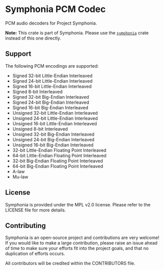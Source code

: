 # Symphonia PCM Codec

PCM audio decoders for Project Symphonia.

**Note:** This crate is part of Symphonia. Please use the [`symphonia`](https://crates.io/crates/symphonia) crate instead of this one directly.

## Support

The following PCM encodings are supported:

* Signed 32-bit Little-Endian Interleaved
* Signed 24-bit Little-Endian Interleaved
* Signed 16-bit Little-Endian Interleaved
* Signed 8-bit Interleaved
* Signed 32-bit Big-Endian Interleaved
* Signed 24-bit Big-Endian Interleaved
* Signed 16-bit Big-Endian Interleaved
* Unsigned 32-bit Little-Endian Interleaved
* Unsigned 24-bit Little-Endian Interleaved
* Unsigned 16-bit Little-Endian Interleaved
* Unsigned 8-bit Interleaved
* Unsigned 32-bit Big-Endian Interleaved
* Unsigned 24-bit Big-Endian Interleaved
* Unsigned 16-bit Big-Endian Interleaved
* 32-bit Little-Endian Floating Point Interleaved
* 64-bit Little-Endian Floating Point Interleaved
* 32-bit Big-Endian Floating Point Interleaved
* 64-bit Big-Endian Floating Point Interleaved
* A-law
* Mu-law

## License

Symphonia is provided under the MPL v2.0 license. Please refer to the LICENSE file for more details.

## Contributing

Symphonia is an open-source project and contributions are very welcome! If you would like to make a large contribution, please raise an issue ahead of time to make sure your efforts fit into the project goals, and that no duplication of efforts occurs.

All contributors will be credited within the CONTRIBUTORS file.
